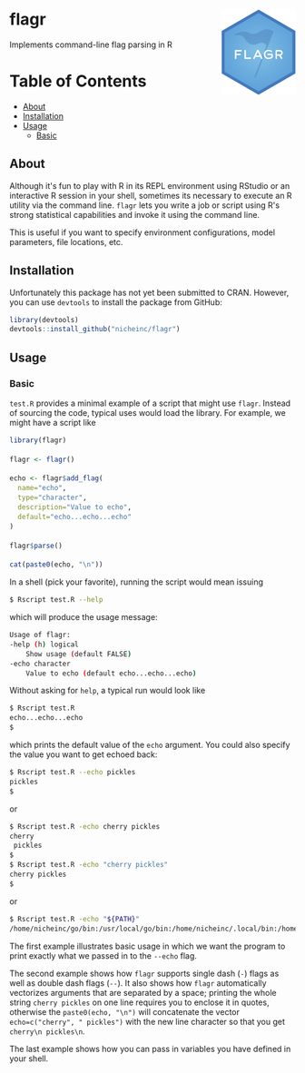 # flagr <img src="figures/flagr_logo.png" height="150" align="right">
Implements command-line flag parsing in R

# Table of Contents

- [About](#about)
- [Installation](#installation)
- [Usage](#usage)
  - [Basic](#basic)

## About <a name="about"></a>

Although it's fun to play with R in its REPL environment using RStudio or an
interactive R session in your shell, sometimes its necessary to execute an R
utility via the command line. `flagr` lets you write a job or script using R's
strong statistical capabilities and invoke it using the command line.

This is useful if you want to specify environment configurations, model
parameters, file locations, etc.

## Installation <a name="installation"></a>

Unfortunately this package has not yet been submitted to CRAN. However, you can
use `devtools` to install the package from GitHub:

```R
library(devtools)
devtools::install_github("nicheinc/flagr")
```

## Usage <a name="usage"></a>

### Basic <a name="basic"></a>

`test.R` provides a minimal example of a script that might use `flagr`. Instead
of sourcing the code, typical uses would load the library. For example, we
might have a script like

```R
library(flagr)

flagr <- flagr()

echo <- flagr$add_flag(
  name="echo",
  type="character",
  description="Value to echo",
  default="echo...echo...echo"
)

flagr$parse()

cat(paste0(echo, "\n"))
```

In a shell (pick your favorite), running the script would mean issuing

```sh
$ Rscript test.R --help
```

which will produce the usage message:

```sh
Usage of flagr:
-help (h) logical
    Show usage (default FALSE)
-echo character
    Value to echo (default echo...echo...echo)
```

Without asking for `help`, a typical run would look like

```sh
$ Rscript test.R 
echo...echo...echo
$
```
which prints the default value of the `echo` argument. You could also specify
the value you want to get echoed back:

```sh
$ Rscript test.R --echo pickles
pickles
$
```
or
```sh
$ Rscript test.R -echo cherry pickles
cherry
 pickles
$
$ Rscript test.R -echo "cherry pickles"
cherry pickles
$
```
or
```sh
$ Rscript test.R -echo "${PATH}"
/home/nicheinc/go/bin:/usr/local/go/bin:/home/nicheinc/.local/bin:/home/nicheinc/bin:/usr/local/sbin:/usr/local/bin:/usr/sbin:/usr/bin:/sbin:/bin:/usr/games:/usr/local/games:/snap/bin:/home/nicheinc/bin
```

The first example illustrates basic usage in which we want the program to print
exactly what we passed in to the `--echo` flag.

The second example shows how `flagr` supports single dash (`-`) flags as well
as double dash flags (`--`).  It also shows how `flagr` automatically
vectorizes arguments that are separated by a space; printing the whole string
`cherry pickles` on one line requires you to enclose it in quotes, otherwise
the `paste0(echo, "\n")` will concatenate the vector `echo=c("cherry", "
pickles")` with the new line character so that you get `cherry\n pickles\n`.

The last example shows how you can pass in variables you have defined in your
shell.
